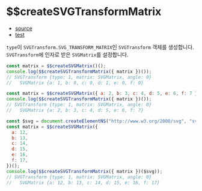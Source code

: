 # \$\$createSVGTransformMatrix

- [source](./createSVGTransformMatrix.index.js)
- [test](./createSVGTransformMatrix.spec.js)

`type`이 `SVGTransform.SVG_TRANSFORM_MATRIX`인 `SVGTransform` 객체를 생성합니다.
`SVGTransform`에 인자로 받은 `SVGMatrix`를 설정합니다.

```javascript
const matrix = $$createSVGMatrix()();
console.log($$createSVGTransformMatrix({ matrix })());
// SVGTransform {type: 1, matrix: SVGMatrix, angle: 0}
//   SVGMatrix {a: 1, b: 0, c: 0, d: 1, e: 0, f: 0}
```

```javascript
const matrix = $$createSVGMatrix({ a: 2, b: 3, c: 4, d: 5, e: 6, f: 7 })();
console.log($$createSVGTransformMatrix({ matrix })());
// SVGTransform {type: 1, matrix: SVGMatrix, angle: 0}
//   SVGMatrix {a: 2, b: 3, c: 4, d: 5, e: 6, f: 7}
```

```javascript
const $svg = document.createElementNS("http://www.w3.org/2000/svg", "svg");
const matrix = $$createSVGMatrix({
  a: 12,
  b: 13,
  c: 14,
  d: 15,
  e: 16,
  f: 17,
})();
console.log($$createSVGTransformMatrix({ matrix })($svg));
// SVGTransform {type: 1, matrix: SVGMatrix, angle: 0}
//   SVGMatrix {a: 12, b: 13, c: 14, d: 15, e: 16, f: 17}
```
